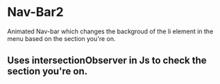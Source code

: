 # Nav-Bar2

Animated Nav-bar which changes the backgroud of the li element in the menu based on the section you're on.

## Uses intersectionObserver in Js to check the section you're on.
